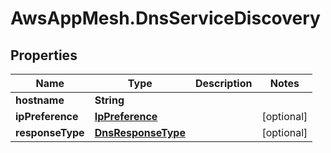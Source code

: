 # AwsAppMesh.DnsServiceDiscovery

## Properties

Name | Type | Description | Notes
------------ | ------------- | ------------- | -------------
**hostname** | **String** |  | 
**ipPreference** | [**IpPreference**](IpPreference.md) |  | [optional] 
**responseType** | [**DnsResponseType**](DnsResponseType.md) |  | [optional] 


